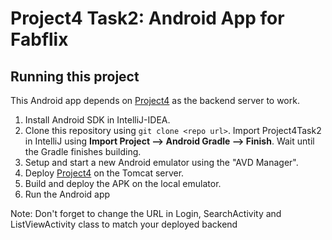 # Project4 Task2: Android App for Fabflix
## Running this project

This Android app depends on [Project4](https://github.com/UCI-Chenli-teaching/cs122b-spring20-team-38/tree/master/Project4 "Project4") as the backend server to work.

1. Install Android SDK in IntelliJ-IDEA.
2. Clone this repository using  `git clone <repo url>`. Import Project4Task2 in IntelliJ using **Import Project --> Android Gradle --> Finish**. Wait until the Gradle finishes building.
3. Setup and start a new Android emulator using the "AVD Manager".
4. Deploy [Project4](https://github.com/UCI-Chenli-teaching/cs122b-spring20-team-38/tree/master/Project4 "Project4")  on the Tomcat server.
5. Build and deploy the APK on the local emulator.
6. Run the Android app

Note: Don't forget to change the URL in Login, SearchActivity and ListViewActivity class to match your deployed backend
